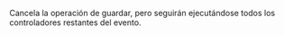 Cancela la operación de guardar, pero seguirán ejecutándose todos los controladores restantes del evento.